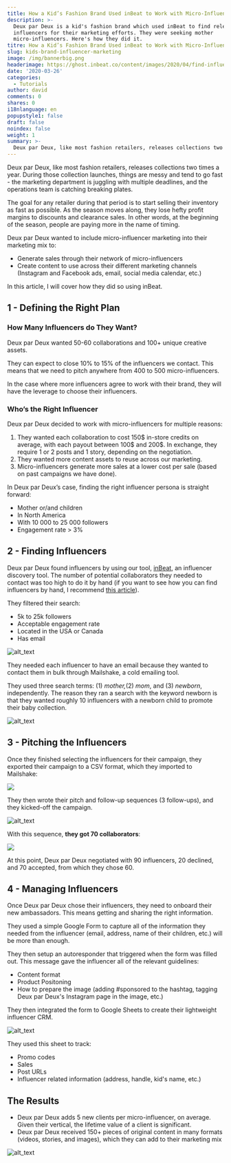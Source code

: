 ```yaml
---
title: How a Kid’s Fashion Brand Used inBeat to Work with Micro-Influencers
description: >-
  Deux par Deux is a kid's fashion brand which used inBeat to find relevant
  influencers for their marketing efforts. They were seeking mother
  micro-influencers. Here's how they did it.
titre: How a Kid’s Fashion Brand Used inBeat to Work with Micro-Influencers
slug: kids-brand-influencer-marketing
image: /img/bannerbig.png
headerimage: https://ghost.inbeat.co/content/images/2020/04/find-influencers-for-free.jpg
date: '2020-03-26'
categories:
  - Tutorials
author: david
comments: 0
shares: 0
i18nlanguage: en
popupstyle1: false
draft: false
noindex: false
weight: 1
summary: >-
  Deux par Deux, like most fashion retailers, releases collections two times a year. During those collection launches, things are messy and tend to go fast - the marketing department is juggling with multiple deadlines, and the operations team is catching breaking plates.
---
```

Deux par Deux, like most fashion retailers, releases collections two times a year. During those collection launches, things are messy and tend to go fast - the marketing department is juggling with multiple deadlines, and the operations team is catching breaking plates.

The goal for any retailer during that period is to start selling their inventory as fast as possible. As the season moves along, they lose hefty profit margins to discounts and clearance sales. In other words, at the beginning of the season, people are paying more in the name of timing.

Deux par Deux wanted to include micro-influencer marketing into their marketing mix to:

* Generate sales through their network of micro-influencers
* Create content to use across their different marketing channels (Instagram and Facebook ads, email, social media calendar, etc.)

In this article, I will cover how they did so using inBeat.

## 1 - Defining the Right Plan

### How Many Influencers do They Want?

Deux par Deux wanted 50-60 collaborations and 100+ unique creative assets. 

They can expect to close 10% to 15% of the influencers we contact. This means that we need to pitch anywhere from 400 to 500 micro-influencers.

In the case where more influencers agree to work with their brand, they will have the leverage to choose their influencers.

### Who’s the Right Influencer

Deux par Deux decided to work with micro-influencers for multiple reasons:

1. They wanted each collaboration to cost 150$ in-store credits on average, with each payout between 100$ and 200$. In exchange, they require 1 or 2 posts and 1 story, depending on the negotiation.
2. They wanted more content assets to reuse across our marketing.
3. Micro-influencers generate more sales at a lower cost per sale (based on past campaigns we have done).

In Deux par Deux’s case, finding the right influencer persona is straight forward:

* Mother or/and children
* In North America
* With 10 000 to 25 000 followers
* Engagement rate > 3%

## 2 - Finding Influencers

Deux par Deux found influencers by using our tool, [inBeat](https://inbeat.co), an influencer discovery tool. The number of potential collaborators they needed to contact was too high to do it by hand (if you want to see how you can find influencers by hand, I recommend [this article](https://www.inbeat.co/articles/finding-instagram-influencers-free/)).

They filtered their search:

* 5k to 25k followers
* Acceptable engagement rate
* Located in the USA or Canada
* Has email

![alt_text](/img/2p2_4.png "image_tooltip")

They needed each influencer to have an email because they wanted to contact them in bulk through Mailshake, a cold emailing tool.

They used three search terms: (1) *mother,*(2) *mom*, and (3) *newborn*, independently. The reason they ran a search with the keyword newborn is that they wanted roughly 10 influencers with a newborn child to promote their baby collection.

![alt_text](/img/2p2_6.png "image_tooltip")

## 3 - Pitching the Influencers

Once they finished selecting the influencers for their campaign, they exported their campaign to a CSV format, which they imported to Mailshake:

![](/img/screenshot_032720_094159_am.jpg)

They then wrote their pitch and follow-up sequences (3 follow-ups), and they kicked-off the campaign. 

![alt_text](/img/2p2_1.png "image_tooltip")

With this sequence, **they got 70 collaborators**:

![](/img/screenshot_032720_092252_am.jpg)

At this point, Deux par Deux negotiated with 90 influencers, 20 declined, and 70 accepted, from which they chose 60.

## 4 - Managing Influencers

Once Deux par Deux chose their influencers, they need to onboard their new ambassadors. This means getting and sharing the right information.

They used a simple Google Form to capture all of the information they needed from the influencer (email, address, name of their children, etc.) will be more than enough. 

They then setup an autoresponder that triggered when the form was filled out. This message gave the influencer all of the relevant guidelines:

* Content format
* Product Positoning
* How to prepare the image (adding #sponsored to the hashtag, tagging Deux par Deux's Instagram page in the image, etc.)

They then integrated the form to Google Sheets to create their lightweight influencer CRM.

![alt_text](/img/2p2_2.png "image_tooltip")

They used this sheet to track:

* Promo codes
* Sales
* Post URLs
* Influencer related information (address, handle, kid's name, etc.)

## The Results

* Deux par Deux adds 5 new clients per micro-influencer, on average. Given their vertical, the lifetime value of a client is significant.
* Deux par Deux received 150+ pieces of original content in many formats (videos, stories, and images), which they can add to their marketing mix

![alt_text](/img/2p2_5.png "image_tooltip")